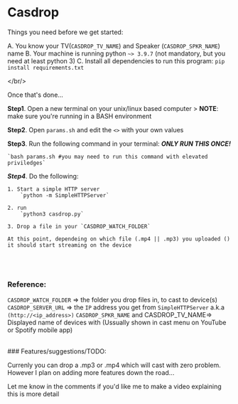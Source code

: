 # Casdrop 

Things you need before we get started: 

A. You know your TV(`CASDROP_TV_NAME`) and Speaker (`CASDROP_SPKR_NAME`) name 
B. Your machine is running python `~> 3.9.7` (not mandatory, but you need at least python 3)
C. Install all dependencies to run this program: `pip install requirements.txt`

</br/><br/>

Once that's done...

**Step1**. Open a new terminal on your unix/linux based computer 
	> **NOTE**: make sure you're running in a BASH environment

**Step2**. Open `params.sh` and edit the `<>` with your own values

**Step3**. Run the following command in your terminal:
	***ONLY RUN THIS ONCE!***

	`bash params.sh #you may need to run this command with elevated priviledges`

***Step4***. Do the following:

	1. Start a simple HTTP server 
		`python -m SimpleHTTPServer`

	2. run 
		`python3 casdrop.py`

	3. Drop a file in your `CASDROP_WATCH_FOLDER`

	At this point, dependeing on which file (.mp4 || .mp3) you uploaded () it should start streaming on the device


<br><br>
### Reference: 
`CASDROP_WATCH_FOLDER` => the folder you drop files in, to cast to device(s)
`CASDROP_SERVER_URL` => the `IP` address you get from `SimpleHTTPServer` a.k.a `(http://<ip_address>)`
`CASDROP_SPKR_NAME` and CASDROP_TV_NAME=> Displayed name of devices with (Ussually shown in cast menu on YouTube or Spotify mobile app)


<br>
### Features/suggestions/TODO:

Currenly you can drop a .mp3 or .mp4 which will cast with zero problem. However I plan on adding more features down 
the road...

Let me know in the comments if you'd like me to make a video explaining this is more detail
